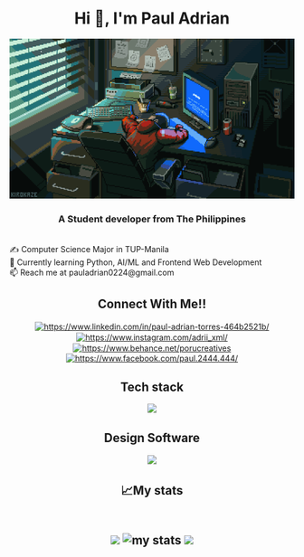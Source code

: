 <h1 align="center">Hi 👋, I'm Paul Adrian</h1>
<p align="center">
  <img src="computer.gif" alt="animated" />
</p>
<h3 align="center">A Student developer from The Philippines</h3>
<br>
✍️ Computer Science Major in TUP-Manila <br/>
🌱 Currently learning Python, AI/ML and Frontend Web Development <br/>
📫 Reach me at pauladrian0224@gmail.com <br/>

<h2 align="center">Connect With Me!!</h2>
<p align="center">
<a href="https://www.linkedin.com/in/paul-adrian-torres-464b2521b/" target="_blank"><img align="center" src="https://raw.githubusercontent.com/rahuldkjain/github-profile-readme-generator/master/src/images/icons/Social/linked-in-alt.svg" alt="https://www.linkedin.com/in/paul-adrian-torres-464b2521b/" height="30" width="40" /></a>
<a href="https://www.instagram.com/rii_xmlll/" target="_blank"><img align="center" src="https://raw.githubusercontent.com/rahuldkjain/github-profile-readme-generator/master/src/images/icons/Social/instagram.svg" alt="https://www.instagram.com/adrii_xml/" height="30" width="40" /></a>
<a href="https://www.behance.net/porucreatives" target="_blank"><img align="center" src="https://raw.githubusercontent.com/rahuldkjain/github-profile-readme-generator/master/src/images/icons/Social/behance.svg" alt="https://www.behance.net/porucreatives" height="30" width="40" /></a>
<a href="https://www.facebook.com/paul.2444.444/" target="_blank"><img align="center" src="https://raw.githubusercontent.com/rahuldkjain/github-profile-readme-generator/master/src/images/icons/Social/facebook.svg" alt="https://www.facebook.com/paul.2444.444/" height="30" width="40" /></a>
</p>

<h2 align="center">Tech stack</h2>
<p align="center">
  <a align="center" href="https://skillicons.dev">
    <img src="https://skillicons.dev/icons?i=c,cpp,py,java,js,html,css,scss,tailwind,php,django,flask,mysql,nodejs,react,flutter&perline=8" />
  </a>
</p>

<h2 align="center">Design Software</h2>
<p align="center">
  <a align="center" href="https://skillicons.dev">
    <img src="https://skillicons.dev/icons?i=blender,figma,ps,pr,ai" />
  </a>
</p>

<h2 align="center">📈My stats<h2>
  <br/>
<div align = "center">
<a href="https://git.io/streak-stats"><img src="https://streak-stats.demolab.com?user=2pa4ul2&theme=nightowl&border_radius=10&order=3" height="150" /></a>
<img alt='my stats' src="https://github-readme-stats.vercel.app/api?username=2pa4ul2&hide_title=true&hide_rank=false&show_icons=true&include_all_commits=true&count_private=true&disable_animations=false&theme=nightowl&locale=en&order=1" height="150">
<img src="https://github-readme-stats.vercel.app/api/top-langs/?username=2pa4ul2&hide_title=true&layout=compact&theme=nightowl&card_width=320&langs_count=6&order=2" height="150" />
</div>
